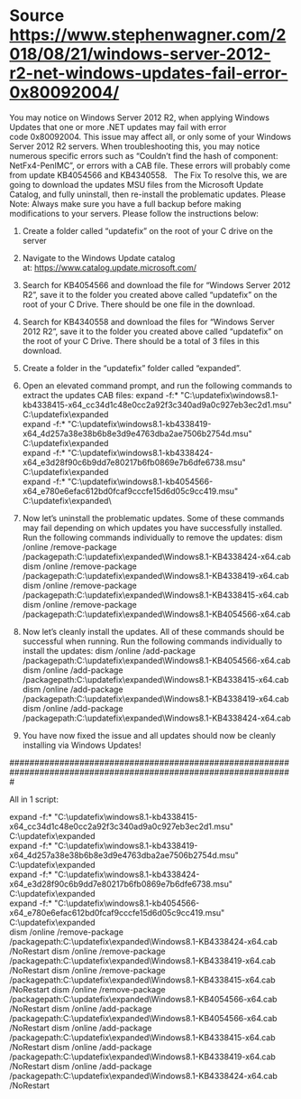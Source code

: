 # Source  <https://www.stephenwagner.com/2018/08/21/windows-server-2012-r2-net-windows-updates-fail-error-0x80092004/> 

You may notice on Windows Server 2012 R2, when applying Windows Updates that one or more .NET updates may fail with error code 0x80092004. This issue may affect all, or only some of your Windows Server 2012 R2 servers.
When troubleshooting this, you may notice numerous specific errors such as “Couldn’t find the hash of component: NetFx4-PenIMC”, or errors with a CAB file. These errors will probably come from update KB4054566 and KB4340558.
 
The Fix
To resolve this, we are going to download the updates MSU files from the Microsoft Update Catalog, and fully uninstall, then re-install the problematic updates.
Please Note: Always make sure you have a full backup before making modifications to your servers.
Please follow the instructions below:
1. Create a folder called “updatefix” on the root of your C drive on the server

2. Navigate to the Windows Update catalog at: https://www.catalog.update.microsoft.com/

3. Search for KB4054566 and download the file for “Windows Server 2012 R2”, save it to the folder you created above called “updatefix” on the root of your C Drive. There should be one file in the download.

4. Search for KB4340558 and download the files for “Windows Server 2012 R2”, save it to the folder you created above called “updatefix” on the root of your C Drive. There should be a total of 3 files in this download.

5. Create a folder in the “updatefix” folder called “expanded”.

6. Open an elevated command prompt, and run the following commands to extract the updates CAB files:
expand -f:* "C:\updatefix\windows8.1-kb4338415-x64_cc34d1c48e0cc2a92f3c340ad9a0c927eb3ec2d1.msu" C:\updatefix\expanded\
expand -f:* "C:\updatefix\windows8.1-kb4338419-x64_4d257a38e38b6b8e3d9e4763dba2ae7506b2754d.msu" C:\updatefix\expanded\
expand -f:* "C:\updatefix\windows8.1-kb4338424-x64_e3d28f90c6b9dd7e80217b6fb0869e7b6dfe6738.msu" C:\updatefix\expanded\
expand -f:* "C:\updatefix\windows8.1-kb4054566-x64_e780e6efac612bd0fcaf9cccfe15d6d05c9cc419.msu" C:\updatefix\expanded\

7. Now let’s uninstall the problematic updates. Some of these commands may fail depending on which updates you have successfully installed. Run the following commands individually to remove the updates:
dism /online /remove-package /packagepath:C:\updatefix\expanded\Windows8.1-KB4338424-x64.cab
dism /online /remove-package /packagepath:C:\updatefix\expanded\Windows8.1-KB4338419-x64.cab
dism /online /remove-package /packagepath:C:\updatefix\expanded\Windows8.1-KB4338415-x64.cab
dism /online /remove-package /packagepath:C:\updatefix\expanded\Windows8.1-KB4054566-x64.cab

8. Now let’s cleanly install the updates. All of these commands should be successful when running. Run the following commands individually to install the updates:
dism /online /add-package /packagepath:C:\updatefix\expanded\Windows8.1-KB4054566-x64.cab
dism /online /add-package /packagepath:C:\updatefix\expanded\Windows8.1-KB4338415-x64.cab
dism /online /add-package /packagepath:C:\updatefix\expanded\Windows8.1-KB4338419-x64.cab
dism /online /add-package /packagepath:C:\updatefix\expanded\Windows8.1-KB4338424-x64.cab

9. You have now fixed the issue and all updates should now be cleanly installing via Windows Updates!

#################################################################################################################

All in 1 script:

expand -f:* "C:\updatefix\windows8.1-kb4338415-x64_cc34d1c48e0cc2a92f3c340ad9a0c927eb3ec2d1.msu" C:\updatefix\expanded\
expand -f:* "C:\updatefix\windows8.1-kb4338419-x64_4d257a38e38b6b8e3d9e4763dba2ae7506b2754d.msu" C:\updatefix\expanded\
expand -f:* "C:\updatefix\windows8.1-kb4338424-x64_e3d28f90c6b9dd7e80217b6fb0869e7b6dfe6738.msu" C:\updatefix\expanded\
expand -f:* "C:\updatefix\windows8.1-kb4054566-x64_e780e6efac612bd0fcaf9cccfe15d6d05c9cc419.msu" C:\updatefix\expanded\
dism /online /remove-package /packagepath:C:\updatefix\expanded\Windows8.1-KB4338424-x64.cab /NoRestart
dism /online /remove-package /packagepath:C:\updatefix\expanded\Windows8.1-KB4338419-x64.cab /NoRestart
dism /online /remove-package /packagepath:C:\updatefix\expanded\Windows8.1-KB4338415-x64.cab /NoRestart
dism /online /remove-package /packagepath:C:\updatefix\expanded\Windows8.1-KB4054566-x64.cab /NoRestart
dism /online /add-package /packagepath:C:\updatefix\expanded\Windows8.1-KB4054566-x64.cab /NoRestart
dism /online /add-package /packagepath:C:\updatefix\expanded\Windows8.1-KB4338415-x64.cab /NoRestart
dism /online /add-package /packagepath:C:\updatefix\expanded\Windows8.1-KB4338419-x64.cab /NoRestart
dism /online /add-package /packagepath:C:\updatefix\expanded\Windows8.1-KB4338424-x64.cab /NoRestart


